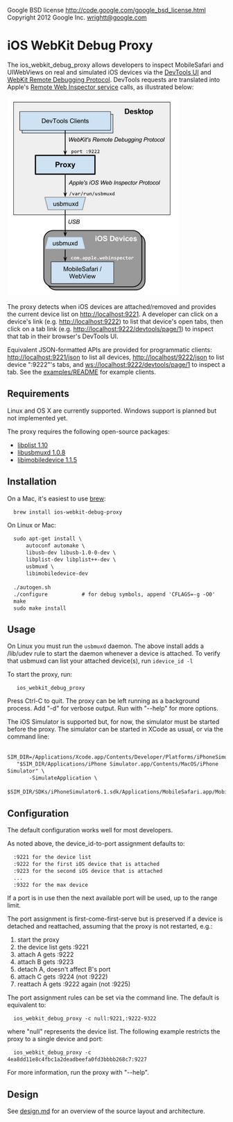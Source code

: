 Google BSD license <http://code.google.com/google_bsd_license.html>   
Copyright 2012 Google Inc.  <wrightt@google.com>


iOS WebKit Debug Proxy
======================

The ios_webkit_debug_proxy allows developers to inspect MobileSafari and UIWebViews on real and simulated iOS devices via the [DevTools UI](https://developers.google.com/chrome-developer-tools/) and [WebKit Remote Debugging Protocol](https://developers.google.com/chrome-developer-tools/docs/remote-debugging).  DevTools requests are translated into Apple's [Remote Web Inspector service](https://developer.apple.com/technologies/safari/developer-tools.html) calls, as illustrated below:

![Alt overview](overview.png "Overview")

The proxy detects when iOS devices are attached/removed and provides the current device list on <http://localhost:9221>.  A developer can click on a device's link (e.g. <http://localhost:9222>) to list that device's open tabs, then click on a tab link (e.g. <http://localhost:9222/devtools/page/1>) to inspect that tab in their browser's DevTools UI.

Equivalent JSON-formatted APIs are provided for programmatic clients: <http://localhost:9221/json> to list all devices,    <http://localhost/9222/json> to list device ":9222"'s tabs,    and [ws://localhost:9222/devtools/page/1]() to inspect a tab.  See the [examples/README](examples/README.md) for example clients.

Requirements
------------

Linux and OS X are currently supported.  Windows support is planned but not implemented yet.

The proxy requires the following open-source packages:

   - [libplist 1.10](http://cgit.sukimashita.com/libplist.git)
   - [libusbmuxd 1.0.8](http://cgit.sukimashita.com/usbmuxd.git/)
   - [libimobiledevice 1.1.5](http://cgit.sukimashita.com/libimobiledevice.git)

Installation
------------

On a Mac, it's easiest to use [brew](http://mxcl.github.com/homebrew/):

      brew install ios-webkit-debug-proxy
      
On Linux or Mac:

      sudo apt-get install \
          autoconf automake \
          libusb-dev libusb-1.0-0-dev \
          libplist-dev libplist++-dev \
          usbmuxd \
          libimobiledevice-dev

      ./autogen.sh
      ./configure           # for debug symbols, append 'CFLAGS=-g -O0'
      make
      sudo make install

Usage
-----
On Linux you must run the `usbmuxd` daemon.  The above install adds a /lib/udev rule to start the daemon whenever a device is attached.  To verify that usbmuxd can list your attached device(s), run `idevice_id -l`

To start the proxy, run:

       ios_webkit_debug_proxy

Press Ctrl-C to quit. The proxy can be left running as a background process.  Add "-d" for verbose output.  Run with "--help" for more options.

The iOS Simulator is supported but, for now, the simulator must be started before the proxy.  The simulator can be started in XCode as usual, or via the command line:

       SIM_DIR=/Applications/Xcode.app/Contents/Developer/Platforms/iPhoneSimulator.platform/Developer
       "$SIM_DIR/Applications/iPhone Simulator.app/Contents/MacOS/iPhone Simulator" \
           -SimulateApplication \
           $SIM_DIR/SDKs/iPhoneSimulator6.1.sdk/Applications/MobileSafari.app/MobileSafari

Configuration
-------------
The default configuration works well for most developers.

As noted above, the device_id-to-port assignment defaults to:

      :9221 for the device list
      :9222 for the first iOS device that is attached
      :9223 for the second iOS device that is attached
      ...
      :9322 for the max device
      
If a port is in use then the next available port will be used, up to the range limit.

The port assignment is first-come-first-serve but is preserved if a device
is detached and reattached, assuming that the proxy is not restarted, e.g.:

  1. start the proxy
  1. the device list gets :9221
  1. attach A gets :9222
  1. attach B gets :9223
  1. detach A, doesn't affect B's port
  1. attach C gets :9224 (not :9222)
  1. reattach A gets :9222 again (not :9225)

The port assignment rules can be set via the command line.  The default is
equivalent to:

      ios_webkit_debug_proxy -c null:9221,:9222-9322

where "null" represents the device list.  The following example restricts the proxy to
a single device and port:

      ios_webkit_debug_proxy -c 4ea8dd11e8c4fbc1a2deadbeefa0fd3bbbb268c7:9227

For more information, run the proxy with "--help".

Design
------

See [design.md](design.md) for an overview of the source layout and architecture.
